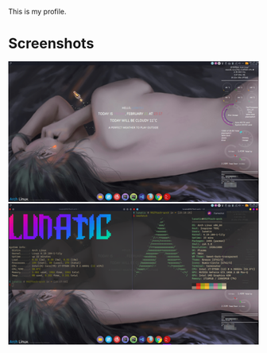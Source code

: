 This is my profile.


# Screenshots

![](screenshots/MyDesktop.png)
![](screenshots/MyDesktopTerminal.png)
